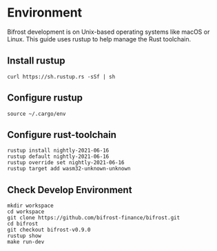 # Environment

Bifrost development is on Unix-based operating systems like macOS or Linux. This guide uses rustup to help manage the Rust toolchain. 

## Install rustup

```text
curl https://sh.rustup.rs -sSf | sh
```

## Configure rustup

```text
source ~/.cargo/env
```

## Configure rust-toolchain

```text
rustup install nightly-2021-06-16
rustup default nightly-2021-06-16
rustup override set nightly-2021-06-16
rustup target add wasm32-unknown-unknown
```

## Check Develop Environment

```text
mkdir workspace
cd workspace
git clone https://github.com/bifrost-finance/bifrost.git 
cd bifrost
git checkout bifrost-v0.9.0 
rustup show
make run-dev
```

## 

